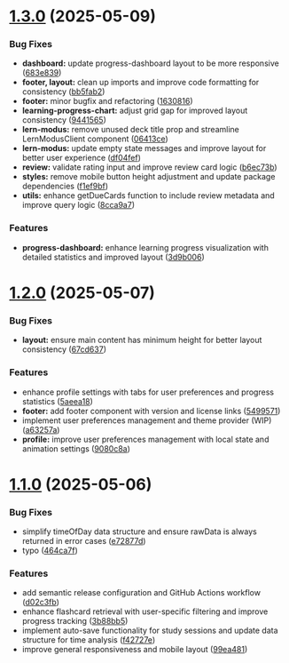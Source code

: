# [1.3.0](https://github.com/Fx64b/learn/compare/v1.2.0...v1.3.0) (2025-05-09)

### Bug Fixes

- **dashboard:** update progress-dashboard layout to be more responsive ([683e839](https://github.com/Fx64b/learn/commit/683e8395e4fdcb96a4a00abb5bfb33dd04b25464))
- **footer, layout:** clean up imports and improve code formatting for consistency ([bb5fab2](https://github.com/Fx64b/learn/commit/bb5fab248df4adec0f6c2b381aeeef6cb34b013d))
- **footer:** minor bugfix and refactoring ([1630816](https://github.com/Fx64b/learn/commit/1630816bc390df3804019e648afdbf9903054db8))
- **learning-progress-chart:** adjust grid gap for improved layout consistency ([9441565](https://github.com/Fx64b/learn/commit/9441565eeb4a3a4e34d0b091cd25a9f2ec938260))
- **lern-modus:** remove unused deck title prop and streamline LernModusClient component ([06413ce](https://github.com/Fx64b/learn/commit/06413ce7f0dc39212024524b6d412ce67c7ad57c))
- **lern-modus:** update empty state messages and improve layout for better user experience ([df04fef](https://github.com/Fx64b/learn/commit/df04fef1c6d04cf6d8a586e56b07c48d84fd31a8))
- **review:** validate rating input and improve review card logic ([b6ec73b](https://github.com/Fx64b/learn/commit/b6ec73b77ed2f1b9ff1cca306a27757fbe37b4bc))
- **styles:** remove mobile button height adjustment and update package dependencies ([f1ef9bf](https://github.com/Fx64b/learn/commit/f1ef9bf1c94d57c8c760b32e191c83354f3ad2f8))
- **utils:** enhance getDueCards function to include review metadata and improve query logic ([8cca9a7](https://github.com/Fx64b/learn/commit/8cca9a731635e64d679d3f19a21ed071717d5e06))

### Features

- **progress-dashboard:** enhance learning progress visualization with detailed statistics and improved layout ([3d9b006](https://github.com/Fx64b/learn/commit/3d9b006206962001606c2672fbbcb156bdb170a9))

# [1.2.0](https://github.com/Fx64b/learn/compare/v1.1.0...v1.2.0) (2025-05-07)

### Bug Fixes

- **layout:** ensure main content has minimum height for better layout consistency ([67cd637](https://github.com/Fx64b/learn/commit/67cd6376d56564c8522c06c4442a4211bb05e786))

### Features

- enhance profile settings with tabs for user preferences and progress statistics ([5aeea18](https://github.com/Fx64b/learn/commit/5aeea18901a0934d1194ec690bf892cea9da0d06))
- **footer:** add footer component with version and license links ([5499571](https://github.com/Fx64b/learn/commit/54995715fae1771060ca9f82f602d4c2b604e8e9))
- implement user preferences management and theme provider (WIP) ([a63257a](https://github.com/Fx64b/learn/commit/a63257a182c420f415fc45c36454bda5a64e2585))
- **profile:** improve user preferences management with local state and animation settings ([9080c8a](https://github.com/Fx64b/learn/commit/9080c8adbc8838a82bebe1bf898b60fdf521958e))

# [1.1.0](https://github.com/Fx64b/learn/compare/v1.0.0...v1.1.0) (2025-05-06)

### Bug Fixes

- simplify timeOfDay data structure and ensure rawData is always returned in error cases ([e72877d](https://github.com/Fx64b/learn/commit/e72877d0c411ffebacedde546e499ef57a2fabc4))
- typo ([464ca7f](https://github.com/Fx64b/learn/commit/464ca7f8c3f8182d2c80a57f318dca3ca78ca1d6))

### Features

- add semantic release configuration and GitHub Actions workflow ([d02c3fb](https://github.com/Fx64b/learn/commit/d02c3fb6f28c9d9752e0557ced34e8de7d417913))
- enhance flashcard retrieval with user-specific filtering and improve progress tracking ([3b88bb5](https://github.com/Fx64b/learn/commit/3b88bb500b0177ab8584125298e49b601206af19))
- implement auto-save functionality for study sessions and update data structure for time analysis ([f42727e](https://github.com/Fx64b/learn/commit/f42727e81553ac25a1db50f230fd8e159e58ae8b))
- improve general responsiveness and mobile layout ([99ea481](https://github.com/Fx64b/learn/commit/99ea481fc7df889511790a6740d4a7b728e13f76))
